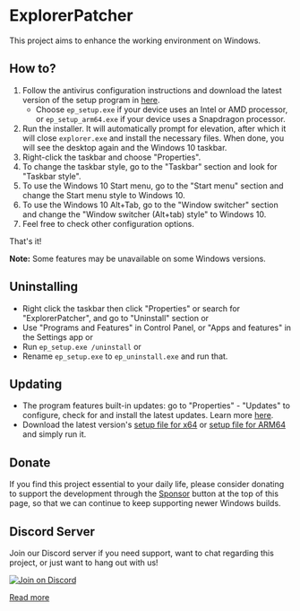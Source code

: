 # ExplorerPatcher

This project aims to enhance the working environment on Windows.

## How to?

1. Follow the antivirus configuration instructions and download the latest version of the setup program in [here](https://github.com/valinet/ExplorerPatcher/releases/latest).
   * Choose `ep_setup.exe` if your device uses an Intel or AMD processor, or `ep_setup_arm64.exe` if your device uses a Snapdragon processor.
1. Run the installer. It will automatically prompt for elevation, after which it will close `explorer.exe` and install the necessary files. When done, you will see the desktop again and the Windows 10 taskbar.
1. Right-click the taskbar and choose "Properties".
1. To change the taskbar style, go to the "Taskbar" section and look for "Taskbar style".
1. To use the Windows 10 Start menu, go to the "Start menu" section and change the Start menu style to Windows 10.
1. To use the Windows 10 Alt+Tab, go to the "Window switcher" section and change the "Window switcher (Alt+tab) style" to Windows 10.
1. Feel free to check other configuration options.

That's it!

**Note:** Some features may be unavailable on some Windows versions.

## Uninstalling

* Right click the taskbar then click "Properties" or search for "ExplorerPatcher", and go to "Uninstall" section or
* Use "Programs and Features" in Control Panel, or "Apps and features" in the Settings app or
* Run `ep_setup.exe /uninstall` or
* Rename `ep_setup.exe` to `ep_uninstall.exe` and run that.

## Updating

* The program features built-in updates: go to "Properties" - "Updates" to configure, check for and install the latest updates. Learn more [here](https://github.com/valinet/ExplorerPatcher/wiki/Configure-updates).
* Download the latest version's [setup file for x64](https://github.com/valinet/ExplorerPatcher/releases/latest/download/ep_setup.exe) or [setup file for ARM64](https://github.com/valinet/ExplorerPatcher/releases/latest/download/ep_setup_arm64.exe) and simply run it.

## Donate

If you find this project essential to your daily life, please consider donating to support the development through the [Sponsor](https://github.com/valinet/ExplorerPatcher?sponsor) button at the top of this page, so that we can continue to keep supporting newer Windows builds.

## Discord Server

Join our Discord server if you need support, want to chat regarding this project, or just want to hang out with us!

[![Join on Discord](https://discordapp.com/api/guilds/1155912047897350204/widget.png?style=shield)](https://discord.gg/gsPcfqHTD2)

[Read more](https://github.com/valinet/ExplorerPatcher/wiki)
